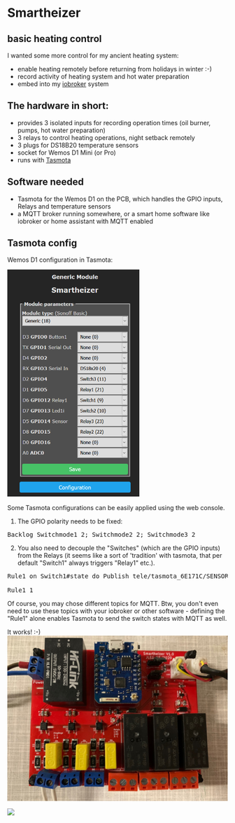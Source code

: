 # Smartheizer
## basic heating control

 I wanted some more control for my ancient heating system:
 * enable heating remotely before returning from holidays in winter :-)
 * record activity of heating system and hot water preparation
 * embed into my <a href="https://iobroker.net"> iobroker</a> system

 ##  The hardware in short:

* provides 3 isolated inputs for recording operation times (oil burner, pumps, hot water preparation)
* 3 relays to control heating operations, night setback remotely
* 3 plugs for DS18B20 temperature sensors
* socket for Wemos D1 Mini (or Pro)
* runs with <a href="https://tasmota.github.io/docs/"> Tasmota</a>

## Software needed
* Tasmota for the Wemos D1 on the PCB, which handles the GPIO inputs, Relays and temperature sensors
* a MQTT broker running somewhere, or a smart home software like iobroker or home assistant with MQTT enabled

## Tasmota config

Wemos D1 configuration in Tasmota:

<img src="images/Tasmota-config.png" height=60% width=60%>

Some Tasmota configurations can be easily applied using the web console. 

1) The GPIO polarity needs to be fixed:
<pre>
Backlog Switchmode1 2; Switchmode2 2; Switchmode3 2
</pre>


2) You also need to decouple the "Switches" (which are the GPIO inputs) from the Relays (it seems like a sort of 'tradition' with tasmota, that per default "Switch1" always triggers "Relay1" etc.).
<pre>
Rule1 on Switch1#state do Publish tele/tasmota_6E171C/SENSOR {"Time":"%timestamp%", "Burner":"%value%"} endon on Switch2#state do Publish tele/tasmota_6E171C/SENSOR {"Time":"%timestamp%", "Pump1":"%value%"} endon on Switch3#state do Publish tele/tasmota_6E171C/SENSOR {"Time":"%timestamp%", "Pump2":"%value%"} endon

Rule1 1
</pre>

Of course, you may chose different topics for MQTT. 
Btw, you don't even need to use these topics with your iobroker or other software - defining the "Rule1" alone enables Tasmota to send the switch states with MQTT as well.

It works! :-)
<img src="images/8AC6BC32-7EAC-40B5-973C-2BA80A8D1718.jpeg">

<img src="images/F044C39D-730C-4C8E-8950-9E403289A186.jpeg">

